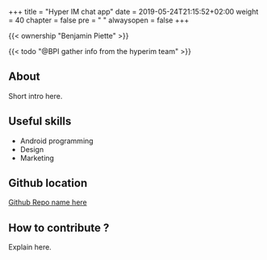 +++
title = "Hyper IM chat app"
date = 2019-05-24T21:15:52+02:00
weight = 40
chapter = false
pre = "<i class='fa ela-page'></i> "
alwaysopen = false
+++

{{< ownership "Benjamin Piette" >}}

{{< todo "@BPI gather info from the hyperim team" >}}

## About

Short intro here.

## Useful skills

* Android programming
* Design
* Marketing

## Github location

[Github Repo name here](https://www.github.com/yourrepourl)

## How to contribute ?

Explain here.
